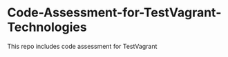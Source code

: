 # Code-Assessment-for-TestVagrant-Technologies
This repo includes code assessment for TestVagrant  
